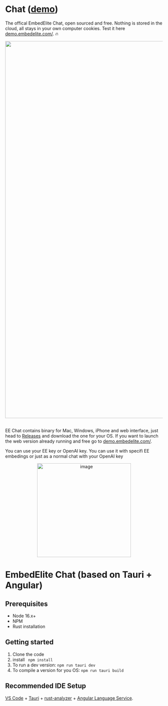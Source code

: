 # Chat ([demo](https://demo.embedelite.com/))

The offical EmbedElite Chat, open sourced and free. Nothing is stored in the cloud, all stays in your own computer cookies. Test it here [demo.embedelite.com/](https://demo.embedelite.com/). 🔥

<p align="center">
   <img width="1205" alt="image" src="https://github.com/embedelite/chat/assets/7406833/4df37fa5-8908-4c8a-871f-aace757dfe54">
</p>

<br>EE Chat contains binary for Mac, Windows, iPhone and web interface, just head to [Releases](https://github.com/embedelite/chat/releases) and download the one for your OS. If you want to launch the web version already running and free go to [demo.embedelite.com/](https://demo.embedelite.com/).

You can use your EE key or OpenAI key. You can use it with specifi EE embedings or just as a normal chat with your OpenAI key

<p align="center">
   <img width="300" alt="image" src="https://github.com/embedelite/chat/assets/7406833/e8e68a3e-953d-4051-b806-c07c379eed6b">
</p>


# EmbedElite Chat (based on Tauri + Angular)

## Prerequisites

- Node 16.x+
- NPM
- Rust installation

## Getting started

1. Clone the code
2. install
   ` npm install`
3. To run a dev version: `npm run tauri dev`
4. To compile a version for you OS: `npm run tauri build`

## Recommended IDE Setup

[VS Code](https://code.visualstudio.com/) + [Tauri](https://marketplace.visualstudio.com/items?itemName=tauri-apps.tauri-vscode) + [rust-analyzer](https://marketplace.visualstudio.com/items?itemName=rust-lang.rust-analyzer) + [Angular Language Service](https://marketplace.visualstudio.com/items?itemName=Angular.ng-template).
